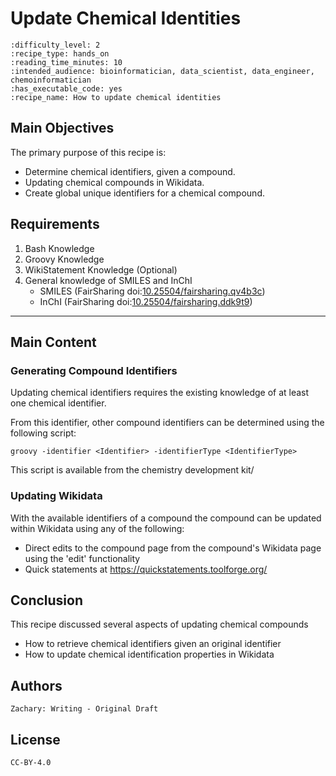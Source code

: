 # Update Chemical Identities

 ````{panels_fairplus}
:difficulty_level: 2
:recipe_type: hands_on
:reading_time_minutes: 10
:intended_audience: bioinformatician, data_scientist, data_engineer, chemoinformatician
:has_executable_code: yes
:recipe_name: How to update chemical identities
```` 

## Main Objectives

The primary purpose of this recipe is:

* Determine chemical identifiers, given a compound.
* Updating chemical compounds in Wikidata.
* Create global unique identifiers for a chemical compound.


## Requirements

1) Bash Knowledge
2) Groovy Knowledge
3) WikiStatement Knowledge (Optional)
4) General knowledge of SMILES and InChI
   * SMILES (FairSharing doi:[10.25504/fairsharing.qv4b3c](https://doi.org/10.25504/fairsharing.qv4b3c))
   * InChI (FairSharing doi:[10.25504/fairsharing.ddk9t9](https://doi.org/10.25504/fairsharing.ddk9t9))

---


## Main Content



### Generating Compound Identifiers
Updating chemical identifiers requires the existing knowledge of at least one chemical identifier. 

From this identifier, other compound identifiers can be determined using the following script:

```
groovy -identifier <Identifier> -identifierType <IdentifierType>
```
This script is available from the chemistry development kit/


### Updating Wikidata
With the available identifiers of a compound the compound can be updated within Wikidata using any of the following:

- Direct edits to the compound page from the compound's Wikidata page using the 'edit' functionality 
- Quick statements at https://quickstatements.toolforge.org/



## Conclusion
This recipe discussed several aspects of updating chemical compounds
- How to retrieve chemical identifiers given an original identifier
- How to update chemical identification properties in Wikidata 


## Authors
````{authors_fairplus}
Zachary: Writing - Original Draft
````


## License

````{license_fairplus}
CC-BY-4.0
````